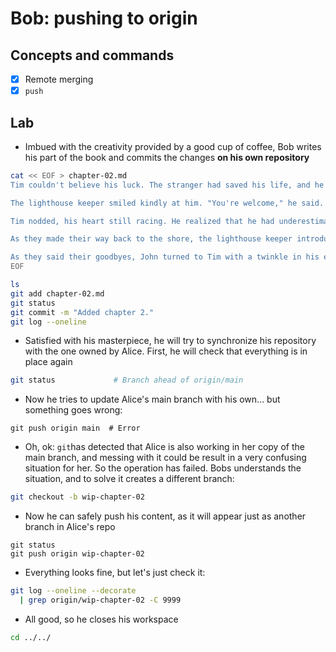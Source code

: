 # Bob: pushing to origin

## Concepts and commands

- [x] Remote merging
- [x] `push`

## Lab

* Imbued with the creativity provided by a good cup of coffee, Bob writes his part of the book and commits the changes **on his own repository**

```bash
cat << EOF > chapter-02.md
Tim couldn't believe his luck. The stranger had saved his life, and he was filled with gratitude. "Thank you so much," he said, still panting from the ordeal. "I thought I was going to drown out there."

The lighthouse keeper smiled kindly at him. "You're welcome," he said. "But you should be more careful. The ocean can be dangerous, especially when there's a strong current like today."

Tim nodded, his heart still racing. He realized that he had underestimated the power of the ocean, and he felt humbled by the experience. From that moment on, he made a vow to always respect the sea and to never take its power for granted.

As they made their way back to the shore, the lighthouse keeper introduced himself as John, and they struck up a conversation. Tim learned that John had spent his life guiding ships safely through the treacherous waters of the coast. He was now enjoying his retirement in the nearby town, where he relished fishing and spending time with his grandchildren.

As they said their goodbyes, John turned to Tim with a twinkle in his eye. "Have you ever heard of the mermaids?" he asked, his voice filled with mystery.
EOF

ls
git add chapter-02.md
git status
git commit -m "Added chapter 2."
git log --oneline
```

* Satisfied with his masterpiece, he will try to synchronize his repository with the one owned by Alice. First,
he will check that everything is in place again

```bash
git status             # Branch ahead of origin/main
```

* Now he tries to update Alice's main branch with his own... but something goes wrong:

```bsh
git push origin main  # Error
```

* Oh, ok: `git`has detected that Alice is also working in her copy of the main branch, and messing with it
could be result in a very confusing situation for her. So the operation has failed. Bobs understands the
situation, and to solve it creates a different branch:

```bash
git checkout -b wip-chapter-02
```

* Now he can safely push his content, as it will appear just as another branch in Alice's repo

```
git status
git push origin wip-chapter-02
```

* Everything looks fine, but let's just check it:

```bash
git log --oneline --decorate 
  | grep origin/wip-chapter-02 -C 9999
```

* All good, so he closes his workspace
  
```bash
cd ../../
```

